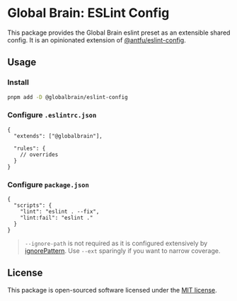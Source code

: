 # Global Brain: ESLint Config

This package provides the Global Brain eslint preset as an extensible shared config. It is an opinionated extension of [@antfu/eslint-config](https://github.com/antfu/eslint-config).

## Usage

### Install

```bash
pnpm add -D @globalbrain/eslint-config
```

### Configure `.eslintrc.json`

```json5
{
  "extends": ["@globalbrain"],

  "rules": {
    // overrides
  }
}
```

### Configure `package.json`

```json5
{
  "scripts": {
    "lint": "eslint . --fix",
    "lint:fail": "eslint ."
  }
}
```

> `--ignore-path` is not required as it is configured extensively by [ignorePattern](https://github.com/antfu/eslint-config/blob/main/packages/basic/index.js#L16). Use `--ext` sparingly if you want to narrow coverage.

## License

This package is open-sourced software licensed under the [MIT license](LICENSE.md).
